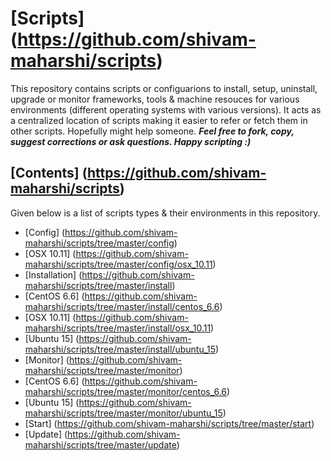 # [Scripts] (https://github.com/shivam-maharshi/scripts)
This repository contains scripts or configuarions to install, setup, uninstall, upgrade or monitor frameworks, tools & machine resouces for various environments (different operating systems with various versions). It acts as a centralized location of scripts making it easier to refer or fetch them in other scripts. Hopefully might help someone. _**Feel free to fork, copy, suggest corrections or ask questions. Happy scripting :)**_

## [Contents] (https://github.com/shivam-maharshi/scripts)
Given below is a list of scripts types & their environments in this repository.

* [Config] (https://github.com/shivam-maharshi/scripts/tree/master/config)
 * [OSX 10.11] (https://github.com/shivam-maharshi/scripts/tree/master/config/osx_10.11)
* [Installation] (https://github.com/shivam-maharshi/scripts/tree/master/install)
 * [CentOS 6.6] (https://github.com/shivam-maharshi/scripts/tree/master/install/centos_6.6)
 * [OSX 10.11] (https://github.com/shivam-maharshi/scripts/tree/master/install/osx_10.11)
 * [Ubuntu 15] (https://github.com/shivam-maharshi/scripts/tree/master/install/ubuntu_15)
* [Monitor] (https://github.com/shivam-maharshi/scripts/tree/master/monitor)
 * [CentOS 6.6] (https://github.com/shivam-maharshi/scripts/tree/master/monitor/centos_6.6)
 * [Ubuntu 15] (https://github.com/shivam-maharshi/scripts/tree/master/monitor/ubuntu_15)
* [Start] (https://github.com/shivam-maharshi/scripts/tree/master/start)
* [Update] (https://github.com/shivam-maharshi/scripts/tree/master/update)

